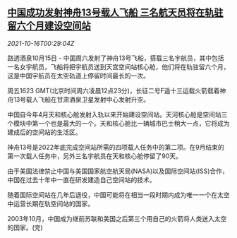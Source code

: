 <!--1634344263000-->
[中国成功发射神舟13号载人飞船 三名航天员将在轨驻留六个月建设空间站](https://cn.reuters.com/article/china-space-mission-1016-idCNKBS2H600G)
------

<div><i>2021-10-16T00:29:04Z</i></div><p>路透酒泉10月15日 - 中国周六发射了神舟13号飞船，搭载三名宇航员，其中包括一名女宇航员，飞船将把宇航员送到天宫空间站核心舱，他们将在轨驻留六个月，这是中国宇航员在太空轨道上停留时间最长的一次。</p><p>周五1623 GMT(北京时间周六凌晨12点23分)，长征二号F遥十三运载火箭载着神舟13号载人飞船在甘肃酒泉卫星发射中心发射升空。</p><p>中国自今年4月天和核心舱发射入轨以来开始建设空间站。天河核心舱是空间站三个模块中第一个也是最大的一个。天和核心舱比一辆城市巴士稍大一点，它将成为建成后的空间站的生活区。</p><p>神舟13号是2022年底完成空间站所需的四项载人任务中的第二项。在9月结束的第一次载人任务中，另外三名宇航员在天和核心舱停留了90天。</p><p>由于美国法律禁止中国与美国国家航空航天局(NASA)以及国际空间站(ISS)合作，中国在过去十年中一直在研发建造自己空间站的技术。</p><p>随着国际空间站在几年后退役，中国可能将在相当一段时期内成为唯一一个在太空中运营长期在轨空间站的国家。</p><p>2003年10月，中国成为继前苏联和美国之后第三个用自己的火箭将人类送入太空的国家。(完)</p>
